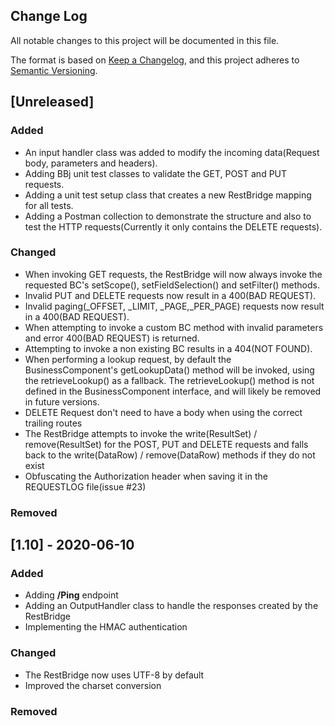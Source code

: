 ## Change Log

All notable changes to this project will be documented in this file.

The format is based on [Keep a Changelog](https://keepachangelog.com/en/1.0.0/),
and this project adheres to [Semantic Versioning](https://semver.org/spec/v2.0.0.html).

## [Unreleased]

### Added
- An input handler class was added to modify the incoming data(Request body, parameters and headers).
- Adding BBj unit test classes to validate the GET, POST and PUT requests.
- Adding a unit test setup class that creates a new RestBridge mapping for all tests.
- Adding a Postman collection to demonstrate the structure and also to test the HTTP requests(Currently it only contains the DELETE requests).

### Changed
- When invoking GET requests, the RestBridge will now always invoke the requested BC's setScope(), setFieldSelection() and setFilter() methods.
- Invalid PUT and DELETE requests now result in a 400(BAD REQUEST).
- Invalid paging(_OFFSET, _LIMIT, _PAGE,_PER_PAGE) requests now result in a 400(BAD REQUEST).
- When attempting to invoke a custom BC method with invalid parameters and error 400(BAD REQUEST) is returned.
- Attempting to invoke a non existing BC results in a 404(NOT FOUND).
- When performing a lookup request, by default the BusinessComponent's getLookupData() method will be invoked, using the retrieveLookup() as a fallback. The retrieveLookup() method is not defined in the BusinessComponent interface, and will likely be removed in future versions.
- DELETE Request don't need to have a body when using the correct trailing routes
- The RestBridge attempts to invoke the write(ResultSet) / remove(ResultSet) for the POST, PUT and DELETE requests and falls back to the write(DataRow) / remove(DataRow) methods if they do not exist
- Obfuscating the Authorization header when saving it in the REQUESTLOG file(issue #23)

### Removed

## [1.10] - 2020-06-10

### Added
- Adding **/Ping** endpoint
- Adding an OutputHandler class to handle the responses created by the RestBridge
- Implementing the HMAC authentication 

### Changed
- The RestBridge now uses UTF-8 by default
- Improved the charset conversion 

### Removed